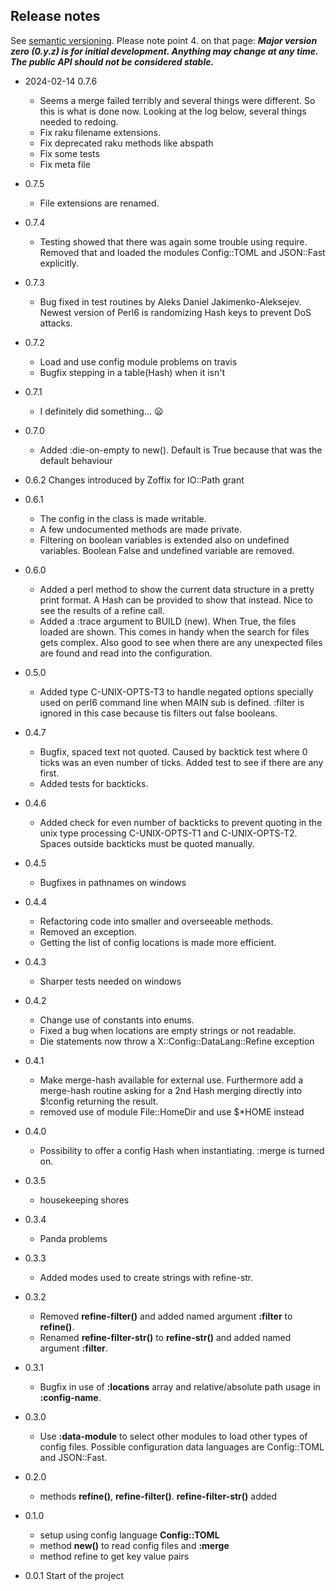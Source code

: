 ## Release notes

See [semantic versioning](http://semver.org/). Please note point 4. on
that page: ***Major version zero (0.y.z) is for initial development. Anything may change at any time. The public API should not be considered stable.***

* 2024-02-14 0.7.6
  * Seems a merge failed terribly and several things were different. So this is what is done now. Looking at the log below, several things needed to redoing.
  * Fix raku filename extensions.
  * Fix deprecated raku methods like abspath
  * Fix some tests
  * Fix meta file

* 0.7.5
  * File extensions are renamed.
* 0.7.4
  * Testing showed that there was again some trouble using require. Removed that and loaded the modules Config::TOML and JSON::Fast explicitly.
* 0.7.3
  * Bug fixed in test routines by Aleks Daniel Jakimenko-Aleksejev. Newest version of Perl6 is randomizing Hash keys to prevent DoS attacks.
* 0.7.2
  * Load and use config module problems on travis
  * Bugfix stepping in a table(Hash) when it isn't
* 0.7.1
  * I definitely did something... 😦
* 0.7.0
  * Added :die-on-empty to new(). Default is True because that was the default behaviour
* 0.6.2
  Changes introduced by Zoffix for IO::Path grant
* 0.6.1
  * The config in the class is made writable.
  * A few undocumented methods are made private.
  * Filtering on boolean variables is extended also on undefined variables. Boolean False and undefined variable are removed.
* 0.6.0
  * Added a perl method to show the current data structure in a pretty print format. A Hash can be provided to show that instead. Nice to see the results of a refine call.
  * Added a :trace argument to BUILD (new). When True, the files loaded are shown. This comes in handy when the search for files gets complex. Also good to see when there are any unexpected files are found and read into the configuration.
* 0.5.0
  * Added type C-UNIX-OPTS-T3 to handle negated options specially used on perl6 command line when MAIN sub is defined. :filter is ignored in this case because tis filters out false booleans.
* 0.4.7
  * Bugfix, spaced text not quoted. Caused by backtick test where 0 ticks was an even number of ticks. Added test to see if there are any first.
  * Added tests for backticks.
* 0.4.6
  * Added check for even number of backticks to prevent quoting in the unix type processing C-UNIX-OPTS-T1 and C-UNIX-OPTS-T2. Spaces outside backticks must be quoted manually.
* 0.4.5
  * Bugfixes in pathnames on windows
* 0.4.4
  * Refactoring code into smaller and overseeable methods.
  * Removed an exception.
  * Getting the list of config locations is made more efficient.
* 0.4.3
  * Sharper tests needed on windows
* 0.4.2
  * Change use of constants into enums.
  * Fixed a bug when locations are empty strings or not readable.
  * Die statements now throw a X::Config::DataLang::Refine exception
* 0.4.1
  * Make merge-hash available for external use. Furthermore add a merge-hash routine asking for a 2nd Hash merging directly into $!config returning the result.
  * removed use of module File::HomeDir and use $\*HOME instead
* 0.4.0
  * Possibility to offer a config Hash when instantiating. :merge is turned on.
* 0.3.5
  * housekeeping shores
* 0.3.4
  * Panda problems
* 0.3.3
  * Added modes used to create strings with refine-str.
* 0.3.2
  * Removed **refine-filter()** and added named argument **:filter** to **refine()**.
  * Renamed **refine-filter-str()** to **refine-str()** and added named argument **:filter**.
* 0.3.1
  * Bugfix in use of **:locations** array and relative/absolute path usage in **:config-name**.
* 0.3.0
  * Use **:data-module** to select other modules to load other types of config files. Possible configuration data languages are Config::TOML and JSON::Fast.
* 0.2.0
  * methods **refine()**, **refine-filter()**. **refine-filter-str()** added
* 0.1.0
  * setup using config language **Config::TOML**
  * method **new()** to read config files and **:merge**
  * method refine to get key value pairs
* 0.0.1 Start of the project
